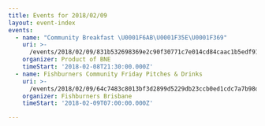 ```yaml
---
title: Events for 2018/02/09
layout: event-index
events:
  - name: "Community Breakfast \U0001F6AB\U0001F35E\U0001F369"
    uri: >-
      /events/2018/02/09/831b532698369e2c90f30771c7e014cd84caac1b5edf91875ea2008dc95a1d22
    organizer: Product of BNE
    timeStart: '2018-02-08T21:30:00.000Z'
  - name: Fishburners Community Friday Pitches & Drinks
    uri: >-
      /events/2018/02/09/64c7483c8013bf3d2899d5229db23ccb0ed1cdc7a7b98d502b9f49ec87ba1c8c
    organizer: Fishburners Brisbane
    timeStart: '2018-02-09T07:00:00.000Z'

---
```

